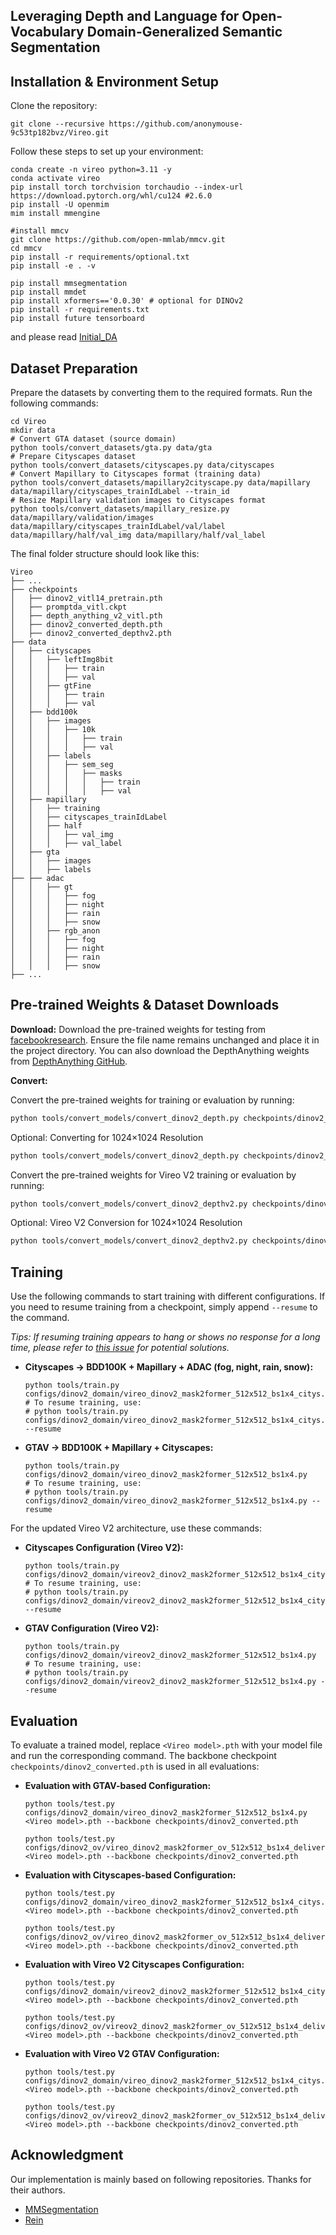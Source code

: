 ## Leveraging Depth and Language for Open-Vocabulary Domain-Generalized Semantic Segmentation

## Installation & Environment Setup

Clone the repository:

```
git clone --recursive https://github.com/anonymouse-9c53tp182bvz/Vireo.git
```

Follow these steps to set up your environment:

```
conda create -n vireo python=3.11 -y
conda activate vireo
pip install torch torchvision torchaudio --index-url https://download.pytorch.org/whl/cu124 #2.6.0
pip install -U openmim
mim install mmengine

#install mmcv
git clone https://github.com/open-mmlab/mmcv.git
cd mmcv
pip install -r requirements/optional.txt
pip install -e . -v

pip install mmsegmentation
pip install mmdet
pip install xformers=='0.0.30' # optional for DINOv2
pip install -r requirements.txt
pip install future tensorboard
```
and please read [Initial_DA](https://github.com/anonymouse-9c53tp182bvz/Vireo/blob/main/vireo/models/backbones/third_party/.md)

## Dataset Preparation

Prepare the datasets by converting them to the required formats. Run the following commands:

```
cd Vireo
mkdir data
# Convert GTA dataset (source domain)
python tools/convert_datasets/gta.py data/gta
# Prepare Cityscapes dataset
python tools/convert_datasets/cityscapes.py data/cityscapes
# Convert Mapillary to Cityscapes format (training data)
python tools/convert_datasets/mapillary2cityscape.py data/mapillary data/mapillary/cityscapes_trainIdLabel --train_id
# Resize Mapillary validation images to Cityscapes format
python tools/convert_datasets/mapillary_resize.py data/mapillary/validation/images data/mapillary/cityscapes_trainIdLabel/val/label data/mapillary/half/val_img data/mapillary/half/val_label
```

The final folder structure should look like this:

```
Vireo
├── ...
├── checkpoints
│   ├── dinov2_vitl14_pretrain.pth
│   ├── promptda_vitl.ckpt
│   ├── depth_anything_v2_vitl.pth
│   ├── dinov2_converted_depth.pth
│   ├── dinov2_converted_depthv2.pth
├── data
│   ├── cityscapes
│   │   ├── leftImg8bit
│   │   │   ├── train
│   │   │   ├── val
│   │   ├── gtFine
│   │   │   ├── train
│   │   │   ├── val
│   ├── bdd100k
│   │   ├── images
│   │   │   ├── 10k
│   │   │   │   ├── train
│   │   │   │   ├── val
│   │   ├── labels
│   │   │   ├── sem_seg
│   │   │   │   ├── masks
│   │   │   │   │   ├── train
│   │   │   │   │   ├── val
│   ├── mapillary
│   │   ├── training
│   │   ├── cityscapes_trainIdLabel
│   │   ├── half
│   │   │   ├── val_img
│   │   │   ├── val_label
│   ├── gta
│   │   ├── images
│   │   ├── labels
├── ├── adac
│   │   ├── gt
│   │   │   ├── fog
│   │   │   ├── night
│   │   │   ├── rain
│   │   │   ├── snow
│   │   ├── rgb_anon
│   │   │   ├── fog
│   │   │   ├── night
│   │   │   ├── rain
│   │   │   ├── snow
├── ...

```

## Pre-trained Weights & Dataset Downloads

**Download:** 
Download the pre-trained weights for testing from [facebookresearch](https://dl.fbaipublicfiles.com/dinov2/dinov2_vitl14/dinov2_vitl14_pretrain.pth). Ensure the file name remains unchanged and place it in the project directory. You can also download the DepthAnything weights from [DepthAnything GitHub](https://github.com/DepthAnything/Depth-Anything-V2).

**Convert:** 

Convert the pre-trained weights for training or evaluation by running:

```bash
python tools/convert_models/convert_dinov2_depth.py checkpoints/dinov2_vitl14_pretrain.pth checkpoints/depth_anything_v2_vitl.pth checkpoints/dinov2_converted_depth.pth
```

Optional: Converting for 1024×1024 Resolution

```bash
python tools/convert_models/convert_dinov2_depth.py checkpoints/dinov2_vitl14_pretrain.pth checkpoints/depth_anything_v2_vitl.pth checkpoints/dinov2_converted_depth_1024x1024.pth --height 1024 --width 1024
```

Convert the pre-trained weights for Vireo V2 training or evaluation by running:

```bash
python tools/convert_models/convert_dinov2_depthv2.py checkpoints/dinov2_vitl14_pretrain.pth checkpoints/promptda_vitl.ckpt checkpoints/dinov2_converted_depthv2.pth
```

Optional: Vireo V2 Conversion for 1024×1024 Resolution

```bash
python tools/convert_models/convert_dinov2_depthv2.py checkpoints/dinov2_vitl14_pretrain.pth checkpoints/promptda_vitl.ckpt checkpoints/dinov2_converted_depth_1024x1024.pth
```

## Training

Use the following commands to start training with different configurations. If you need to resume training from a checkpoint, simply append `--resume` to the command.

*Tips: If resuming training appears to hang or shows no response for a long time, please refer to [this issue](https://github.com/open-mmlab/mmsegmentation/issues/3671) for potential solutions.*

- **Cityscapes → BDD100K + Mapillary + ADAC (fog, night, rain, snow):**

  ```
  python tools/train.py configs/dinov2_domain/vireo_dinov2_mask2former_512x512_bs1x4_citys.py
  # To resume training, use:
  # python tools/train.py configs/dinov2_domain/vireo_dinov2_mask2former_512x512_bs1x4_citys.py --resume
  ```

- **GTAV → BDD100K + Mapillary + Cityscapes:**

  ```
  python tools/train.py configs/dinov2_domain/vireo_dinov2_mask2former_512x512_bs1x4.py
  # To resume training, use:
  # python tools/train.py configs/dinov2_domain/vireo_dinov2_mask2former_512x512_bs1x4.py --resume
  ```

For the updated Vireo V2 architecture, use these commands:

- **Cityscapes Configuration (Vireo V2):**

  ```
  python tools/train.py configs/dinov2_domain/vireov2_dinov2_mask2former_512x512_bs1x4_citys.py
  # To resume training, use:
  # python tools/train.py configs/dinov2_domain/vireov2_dinov2_mask2former_512x512_bs1x4_citys.py --resume
  ```

- **GTAV Configuration (Vireo V2):**

  ```
  python tools/train.py configs/dinov2_domain/vireov2_dinov2_mask2former_512x512_bs1x4.py
  # To resume training, use:
  # python tools/train.py configs/dinov2_domain/vireov2_dinov2_mask2former_512x512_bs1x4.py --resume
  ```



## Evaluation

To evaluate a trained model, replace `<Vireo model>.pth` with your model file and run the corresponding command. The backbone checkpoint `checkpoints/dinov2_converted.pth` is used in all evaluations:

- **Evaluation with GTAV-based Configuration:**

  ```
  python tools/test.py configs/dinov2_domain/vireo_dinov2_mask2former_512x512_bs1x4.py <Vireo model>.pth --backbone checkpoints/dinov2_converted.pth
  
  python tools/test.py configs/dinov2_ov/vireo_dinov2_mask2former_ov_512x512_bs1x4_deliver.py <Vireo model>.pth --backbone checkpoints/dinov2_converted.pth
  ```

- **Evaluation with Cityscapes-based Configuration:**

  ```
  python tools/test.py configs/dinov2_domain/vireo_dinov2_mask2former_512x512_bs1x4_citys.py <Vireo model>.pth --backbone checkpoints/dinov2_converted.pth
  
  python tools/test.py configs/dinov2_ov/vireo_dinov2_mask2former_ov_512x512_bs1x4_deliver.py <Vireo model>.pth --backbone checkpoints/dinov2_converted.pth
  ```

- **Evaluation with Vireo V2 Cityscapes Configuration:**

  ```
  python tools/test.py configs/dinov2_domain/vireov2_dinov2_mask2former_512x512_bs1x4_citys.py <Vireo model>.pth --backbone checkpoints/dinov2_converted.pth
  
  python tools/test.py configs/dinov2_ov/vireov2_dinov2_mask2former_ov_512x512_bs1x4_deliver.py <Vireo model>.pth --backbone checkpoints/dinov2_converted.pth
  ```

- **Evaluation with Vireo V2 GTAV Configuration:**

  ```
  python tools/test.py configs/dinov2_domain/vireo_dinov2_mask2former_512x512_bs1x4_citys.py <Vireo model>.pth --backbone checkpoints/dinov2_converted.pth
  
  python tools/test.py configs/dinov2_ov/vireov2_dinov2_mask2former_ov_512x512_bs1x4_deliver.py <Vireo model>.pth --backbone checkpoints/dinov2_converted.pth
  ```

## Acknowledgment

Our implementation is mainly based on following repositories. Thanks for their authors.

- [MMSegmentation](https://github.com/open-mmlab/mmsegmentation)
- [Rein](https://github.com/w1oves/Rein)

